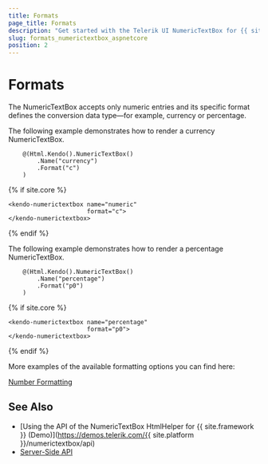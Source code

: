 ```yaml
---
title: Formats
page_title: Formats
description: "Get started with the Telerik UI NumericTextBox for {{ site.framework }} and learn how to create currency and percentage textboxes."
slug: formats_numerictextbox_aspnetcore
position: 2
---
```


# Formats

The NumericTextBox accepts only numeric entries and its specific format defines the conversion data type&mdash;for example, currency or percentage.

The following example demonstrates how to render a currency NumericTextBox.

```HtmlHelper
    @(Html.Kendo().NumericTextBox()
        .Name("currency")
        .Format("c")
    )
```
{% if site.core %}
```TagHelper
<kendo-numerictextbox name="numeric"
                      format="c">
</kendo-numerictextbox>
```
{% endif %}

The following example demonstrates how to render a percentage NumericTextBox.

```HtmlHelper
    @(Html.Kendo().NumericTextBox()
        .Name("percentage")
        .Format("p0")
    )
```
{% if site.core %}
```TagHelper
<kendo-numerictextbox name="percentage"
                      format="p0">
</kendo-numerictextbox>
```
{% endif %}

More examples of the available formatting options you can find here:

[Number Formatting](https://docs.telerik.com/kendo-ui/globalization/intl/numberformatting)

## See Also

* [Using the API of the NumericTextBox HtmlHelper for {{ site.framework }} (Demo)](https://demos.telerik.com/{{ site.platform }}/numerictextbox/api)
* [Server-Side API](/api/numerictextbox)
